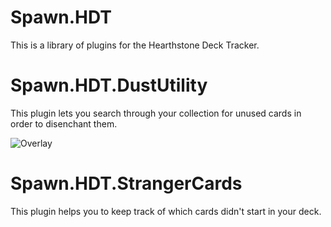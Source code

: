 # Spawn.HDT
This is a library of plugins for the Hearthstone Deck Tracker.

# Spawn.HDT.DustUtility
This plugin lets you search through your collection for unused cards in order to disenchant them.

![Overlay](http://imgur.com/a/oOu2g "Plugin Window")

# Spawn.HDT.StrangerCards
This plugin helps you to keep track of which cards didn't start in your deck.
